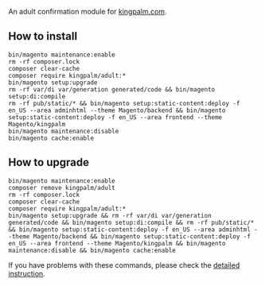 An adult confirmation module for [kingpalm.com](https://kingpalm.com).

## How to install
```
bin/magento maintenance:enable
rm -rf composer.lock
composer clear-cache
composer require kingpalm/adult:*
bin/magento setup:upgrade
rm -rf var/di var/generation generated/code && bin/magento setup:di:compile
rm -rf pub/static/* && bin/magento setup:static-content:deploy -f en_US --area adminhtml --theme Magento/backend && bin/magento setup:static-content:deploy -f en_US --area frontend --theme Magento/kingpalm
bin/magento maintenance:disable
bin/magento cache:enable
```

## How to upgrade
```
bin/magento maintenance:enable
composer remove kingpalm/adult
rm -rf composer.lock
composer clear-cache
composer require kingpalm/adult:*
bin/magento setup:upgrade && rm -rf var/di var/generation generated/code && bin/magento setup:di:compile && rm -rf pub/static/* && bin/magento setup:static-content:deploy -f en_US --area adminhtml --theme Magento/backend && bin/magento setup:static-content:deploy -f en_US --area frontend --theme Magento/kingpalm && bin/magento maintenance:disable && bin/magento cache:enable
```

If you have problems with these commands, please check the [detailed instruction](https://mage2.pro/t/263).